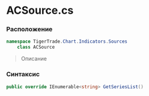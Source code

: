 
# ACSource.cs
### Расположение
```csharp
namespace TigerTrade.Chart.Indicators.Sources  
    class ACSource
```

> Описание

### Синтаксис
```csharp
public override IEnumerable<string> GetSeriesList()
```
